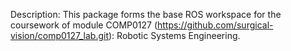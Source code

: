 Description: This package forms the base ROS workspace for the coursework of module COMP0127 (https://github.com/surgical-vision/comp0127_lab.git):  Robotic Systems Engineering.
